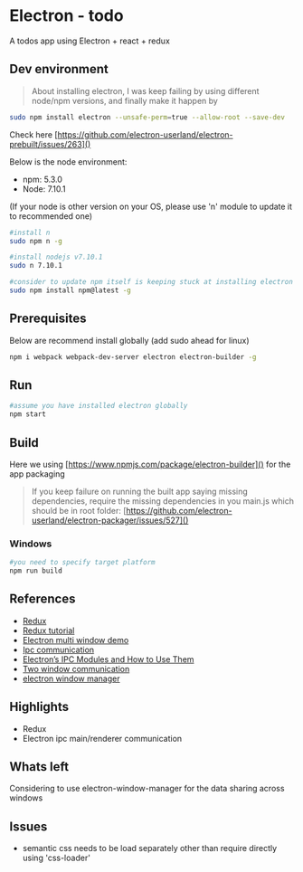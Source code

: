 # Electron - todo #
A todos app using Electron + react + redux
## Dev environment ##
>About installing electron, I was keep failing by using different node/npm versions, and finally make it happen by
 ```bash
sudo npm install electron --unsafe-perm=true --allow-root --save-dev
```
Check here [https://github.com/electron-userland/electron-prebuilt/issues/263]()

Below is the node environment:
- npm: 5.3.0
- Node: 7.10.1

(If your node is other version on your OS, please use 'n' module to update it to recommended one)

```bash
#install n
sudo npm n -g

#install nodejs v7.10.1
sudo n 7.10.1 

#consider to update npm itself is keeping stuck at installing electron
sudo npm install npm@latest -g

```
## Prerequisites ##
Below are recommend install globally (add sudo ahead for linux) 
```bash
npm i webpack webpack-dev-server electron electron-builder -g
```

## Run ##
```bash
#assume you have installed electron globally
npm start
```
## Build ##
Here we using [https://www.npmjs.com/package/electron-builder]() for the app packaging
> If you keep failure on running the built app saying missing dependencies, require the missing dependencies in you main.js 
which should be in root folder: [https://github.com/electron-userland/electron-packager/issues/527]()
### Windows ###
```bash
#you need to specify target platform
npm run build
```
## References ##
- [Redux](http://redux.js.org/)
- [Redux tutorial](https://github.com/happypoulp/redux-tutorial)
- [Electron multi window demo](https://github.com/ungoldman/electron-multiple-windows-demo)
- [Ipc communication](https://kahlillechelt.com/how-to-communicate-between-two-electron-windows-166fdbcdc469)
- [Electron’s IPC Modules and How to Use Them](https://medium.com/@hamzasurti/in-progress-6959b733a55a)
- [Two window communication](https://kahlillechelt.com/how-to-communicate-between-two-electron-windows-166fdbcdc469)
- [electron window manager](https://github.com/TamkeenLMS/electron-window-manager)

## Highlights ##
- Redux
- Electron ipc main/renderer communication

## Whats left ##
Considering to use electron-window-manager for the data sharing across windows

## Issues ##
- semantic css needs to be load separately other than require directly using 'css-loader'